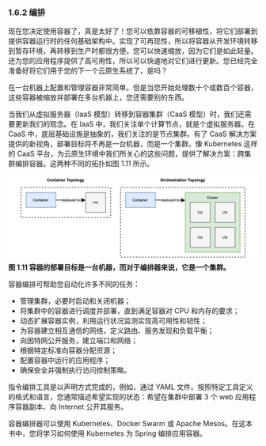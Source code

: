 ### 1.6.2 编排

现在您决定使用容器了，真是太好了！您可以依靠容器的可移植性，将它们部署到提供容器运行时的任何基础架构中。实现了可再现性，所以将容器从开发环境转移到暂存环境，再转移到生产时都很方便。您可以快速缩放，因为它们是如此轻量。还为您的应用程序提供了高可用性，所以可以快速地对它们进行更新。您已经完全准备好将它们用于您的下一个云原生系统了，是吗？

在一台机器上配置和管理容器非常简单。但是当您开始处理数十个或数百个容器，这些容器被缩放并部署在多台机器上，您还需要别的东西。

当我们从虚拟服务器（IaaS 模型）转移到容器集群（CaaS 模型）时，我们还需要更新我们的观念。在 IaaS 中，我们关注单个计算节点，就是个虚拟服务器。在 CaaS 中，底层基础设施是抽象的，我们关注的是节点集群。有了 CaaS 解决方案提供的新视角，部署目标将不再是一台机器，而是一个集群。像 Kubernetes 这样的 CaaS 平台，为云原生环境中我们所关心的这些问题，提供了解决方案：跨集群编排容器。这两种不同的拓扑如图 1.11 所示。

![](../../assets/1.11.jpg)
**图 1.11 容器的部署目标是一台机器，而对于编排器来说，它是一个集群。** <br/>

容器编排可帮助您自动化许多不同的任务：
* 管理集群，必要时启动和关闭机器；
* 将集群中的容器进行调度并部署，直到满足容器对 CPU 和内存的要求；
* 动态扩展容器实例，利用运行状况监测实现高可用性和韧性；
* 为容器建立相互通信的网络，定义路由、服务发现和负载平衡；
* 向因特网公开服务，建立端口和网络；
* 根据特定标准向容器分配资源；
* 配置容器中运行的应用程序；
* 确保安全并强制执行访问控制策略。

指令编排工具是以声明方式完成的，例如，通过 YAML 文件。按照特定工具定义的格式和语言，您通常描述希望实现的状态：希望在集群中部署 3 个 web 应用程序容器副本、向 Internet 公开其服务。

容器编排器可以使用 Kubernetes、Docker Swarm 或 Apache Mesos。在这本书中，您将学习如何使用 Kubernetes 为 Spring 编排应用容器。